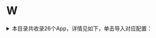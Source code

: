 # W
<details>
<summary>
本目录共收录26个App，详情见如下，单击导入对应配置：
</summary>

- [WPSOffice](https://quantumult.app/x/open-app/add-resource?remote-resource=%7B%22rewrite_remote%22%3A%20%5B%22https%3A%2F%2Fraw.githubusercontent.com%2Fzirawell%2FR-Store%2Fmain%2FRule%2FQuanX%2FAdblock%2FApp%2FW%2FWPSOffice%2Frewrite%2Fwps.conf%2C%20tag%3DWPSOffice%22%5D%7D)
- [Weico](https://quantumult.app/x/open-app/add-resource?remote-resource=%7B%22rewrite_remote%22%3A%20%5B%22https%3A%2F%2Fraw.githubusercontent.com%2Fzirawell%2FR-Store%2Fmain%2FRule%2FQuanX%2FAdblock%2FApp%2FW%2FWeico%2Frewrite%2Fweico.conf%2C%20tag%3DWeico%22%5D%7D)
- [WiFi万能钥匙](https://quantumult.app/x/open-app/add-resource?remote-resource=%7B%22rewrite_remote%22%3A%20%5B%22https%3A%2F%2Fraw.githubusercontent.com%2Fzirawell%2FR-Store%2Fmain%2FRule%2FQuanX%2FAdblock%2FApp%2FW%2FWiFi%E4%B8%87%E8%83%BD%E9%92%A5%E5%8C%99%2Frewrite%2Fwifi188.conf%2C%20tag%3DWiFi%E4%B8%87%E8%83%BD%E9%92%A5%E5%8C%99%22%5D%7D)
- [WiFi共享大师](https://quantumult.app/x/open-app/add-resource?remote-resource=%7B%22rewrite_remote%22%3A%20%5B%22https%3A%2F%2Fraw.githubusercontent.com%2Fzirawell%2FR-Store%2Fmain%2FRule%2FQuanX%2FAdblock%2FApp%2FW%2FWiFi%E5%85%B1%E4%BA%AB%E5%A4%A7%E5%B8%88%2Frewrite%2Fggsafe.conf%2C%20tag%3DWiFi%E5%85%B1%E4%BA%AB%E5%A4%A7%E5%B8%88%22%5D%7D)
- [万词王](https://quantumult.app/x/open-app/add-resource?remote-resource=%7B%22rewrite_remote%22%3A%20%5B%22https%3A%2F%2Fraw.githubusercontent.com%2Fzirawell%2FR-Store%2Fmain%2FRule%2FQuanX%2FAdblock%2FApp%2FW%2F%E4%B8%87%E8%AF%8D%E7%8E%8B%2Frewrite%2Fwanciwang.conf%2C%20tag%3D%E4%B8%87%E8%AF%8D%E7%8E%8B%22%5D%7D)
- [唯品会](https://quantumult.app/x/open-app/add-resource?remote-resource=%7B%22rewrite_remote%22%3A%20%5B%22https%3A%2F%2Fraw.githubusercontent.com%2Fzirawell%2FR-Store%2Fmain%2FRule%2FQuanX%2FAdblock%2FApp%2FW%2F%E5%94%AF%E5%93%81%E4%BC%9A%2Frewrite%2Fvipshop.conf%2C%20tag%3D%E5%94%AF%E5%93%81%E4%BC%9A%22%5D%7D)
- [威锋](https://quantumult.app/x/open-app/add-resource?remote-resource=%7B%22rewrite_remote%22%3A%20%5B%22https%3A%2F%2Fraw.githubusercontent.com%2Fzirawell%2FR-Store%2Fmain%2FRule%2FQuanX%2FAdblock%2FApp%2FW%2F%E5%A8%81%E9%94%8B%2Frewrite%2Fwf.conf%2C%20tag%3D%E5%A8%81%E9%94%8B%22%5D%7D)
- [完美世界电竞](https://quantumult.app/x/open-app/add-resource?remote-resource=%7B%22rewrite_remote%22%3A%20%5B%22https%3A%2F%2Fraw.githubusercontent.com%2Fzirawell%2FR-Store%2Fmain%2FRule%2FQuanX%2FAdblock%2FApp%2FW%2F%E5%AE%8C%E7%BE%8E%E4%B8%96%E7%95%8C%E7%94%B5%E7%AB%9E%2Frewrite%2Fwmpvp.conf%2C%20tag%3D%E5%AE%8C%E7%BE%8E%E4%B8%96%E7%95%8C%E7%94%B5%E7%AB%9E%22%5D%7D)
- [微信](https://quantumult.app/x/open-app/add-resource?remote-resource=%7B%22filter_remote%22%3A%20%5B%22https%3A%2F%2Fraw.githubusercontent.com%2Fzirawell%2FR-Store%2Fmain%2FRule%2FQuanX%2FAdblock%2FApp%2FW%2F%E5%BE%AE%E4%BF%A1%2Ffilter%2Fwechat.list%2C%20tag%3D%E5%BE%AE%E4%BF%A1%22%5D%2C%22rewrite_remote%22%3A%20%5B%22https%3A%2F%2Fraw.githubusercontent.com%2Fzirawell%2FR-Store%2Fmain%2FRule%2FQuanX%2FAdblock%2FApp%2FW%2F%E5%BE%AE%E4%BF%A1%2Frewrite%2Fwechat.conf%2C%20tag%3D%E5%BE%AE%E4%BF%A1%22%5D%7D)
- [微博](https://quantumult.app/x/open-app/add-resource?remote-resource=%7B%22filter_remote%22%3A%20%5B%22https%3A%2F%2Fraw.githubusercontent.com%2Fzirawell%2FR-Store%2Fmain%2FRule%2FQuanX%2FAdblock%2FApp%2FW%2F%E5%BE%AE%E5%8D%9A%2Ffilter%2Fweibo.list%2C%20tag%3D%E5%BE%AE%E5%8D%9A%22%5D%2C%22rewrite_remote%22%3A%20%5B%22https%3A%2F%2Fraw.githubusercontent.com%2Fzirawell%2FR-Store%2Fmain%2FRule%2FQuanX%2FAdblock%2FApp%2FW%2F%E5%BE%AE%E5%8D%9A%2Frewrite%2Fweibo.conf%2C%20tag%3D%E5%BE%AE%E5%8D%9A%22%5D%7D)
- [微店](https://quantumult.app/x/open-app/add-resource?remote-resource=%7B%22rewrite_remote%22%3A%20%5B%22https%3A%2F%2Fraw.githubusercontent.com%2Fzirawell%2FR-Store%2Fmain%2FRule%2FQuanX%2FAdblock%2FApp%2FW%2F%E5%BE%AE%E5%BA%97%2Frewrite%2Fweidian.conf%2C%20tag%3D%E5%BE%AE%E5%BA%97%22%5D%7D)
- [我爱卡社区管家](https://quantumult.app/x/open-app/add-resource?remote-resource=%7B%22rewrite_remote%22%3A%20%5B%22https%3A%2F%2Fraw.githubusercontent.com%2Fzirawell%2FR-Store%2Fmain%2FRule%2FQuanX%2FAdblock%2FApp%2FW%2F%E6%88%91%E7%88%B1%E5%8D%A1%E7%A4%BE%E5%8C%BA%E7%AE%A1%E5%AE%B6%2Frewrite%2F51credit.conf%2C%20tag%3D%E6%88%91%E7%88%B1%E5%8D%A1%E7%A4%BE%E5%8C%BA%E7%AE%A1%E5%AE%B6%22%5D%7D)
- [挖财记账](https://quantumult.app/x/open-app/add-resource?remote-resource=%7B%22filter_remote%22%3A%20%5B%22https%3A%2F%2Fraw.githubusercontent.com%2Fzirawell%2FR-Store%2Fmain%2FRule%2FQuanX%2FAdblock%2FApp%2FW%2F%E6%8C%96%E8%B4%A2%E8%AE%B0%E8%B4%A6%2Ffilter%2Fwacai.list%2C%20tag%3D%E6%8C%96%E8%B4%A2%E8%AE%B0%E8%B4%A6%22%5D%2C%22rewrite_remote%22%3A%20%5B%22https%3A%2F%2Fraw.githubusercontent.com%2Fzirawell%2FR-Store%2Fmain%2FRule%2FQuanX%2FAdblock%2FApp%2FW%2F%E6%8C%96%E8%B4%A2%E8%AE%B0%E8%B4%A6%2Frewrite%2Fwacai.conf%2C%20tag%3D%E6%8C%96%E8%B4%A2%E8%AE%B0%E8%B4%A6%22%5D%7D)
- [无他相机](https://quantumult.app/x/open-app/add-resource?remote-resource=%7B%22rewrite_remote%22%3A%20%5B%22https%3A%2F%2Fraw.githubusercontent.com%2Fzirawell%2FR-Store%2Fmain%2FRule%2FQuanX%2FAdblock%2FApp%2FW%2F%E6%97%A0%E4%BB%96%E7%9B%B8%E6%9C%BA%2Frewrite%2Fwuta.conf%2C%20tag%3D%E6%97%A0%E4%BB%96%E7%9B%B8%E6%9C%BA%22%5D%7D)
- [无忧行](https://quantumult.app/x/open-app/add-resource?remote-resource=%7B%22rewrite_remote%22%3A%20%5B%22https%3A%2F%2Fraw.githubusercontent.com%2Fzirawell%2FR-Store%2Fmain%2FRule%2FQuanX%2FAdblock%2FApp%2FW%2F%E6%97%A0%E5%BF%A7%E8%A1%8C%2Frewrite%2Fjegotrip.conf%2C%20tag%3D%E6%97%A0%E5%BF%A7%E8%A1%8C%22%5D%7D)
- [网上国网](https://quantumult.app/x/open-app/add-resource?remote-resource=%7B%22filter_remote%22%3A%20%5B%22https%3A%2F%2Fraw.githubusercontent.com%2Fzirawell%2FR-Store%2Fmain%2FRule%2FQuanX%2FAdblock%2FApp%2FW%2F%E7%BD%91%E4%B8%8A%E5%9B%BD%E7%BD%91%2Ffilter%2Fsgcc.list%2C%20tag%3D%E7%BD%91%E4%B8%8A%E5%9B%BD%E7%BD%91%22%5D%2C%22rewrite_remote%22%3A%20%5B%22https%3A%2F%2Fraw.githubusercontent.com%2Fzirawell%2FR-Store%2Fmain%2FRule%2FQuanX%2FAdblock%2FApp%2FW%2F%E7%BD%91%E4%B8%8A%E5%9B%BD%E7%BD%91%2Frewrite%2Fsgcc.conf%2C%20tag%3D%E7%BD%91%E4%B8%8A%E5%9B%BD%E7%BD%91%22%5D%7D)
- [网易Lofter](https://quantumult.app/x/open-app/add-resource?remote-resource=%7B%22filter_remote%22%3A%20%5B%22https%3A%2F%2Fraw.githubusercontent.com%2Fzirawell%2FR-Store%2Fmain%2FRule%2FQuanX%2FAdblock%2FApp%2FW%2F%E7%BD%91%E6%98%93Lofter%2Ffilter%2Flofter.list%2C%20tag%3D%E7%BD%91%E6%98%93Lofter%22%5D%2C%22rewrite_remote%22%3A%20%5B%22https%3A%2F%2Fraw.githubusercontent.com%2Fzirawell%2FR-Store%2Fmain%2FRule%2FQuanX%2FAdblock%2FApp%2FW%2F%E7%BD%91%E6%98%93Lofter%2Frewrite%2Flofter.conf%2C%20tag%3D%E7%BD%91%E6%98%93Lofter%22%5D%7D)
- [网易严选](https://quantumult.app/x/open-app/add-resource?remote-resource=%7B%22rewrite_remote%22%3A%20%5B%22https%3A%2F%2Fraw.githubusercontent.com%2Fzirawell%2FR-Store%2Fmain%2FRule%2FQuanX%2FAdblock%2FApp%2FW%2F%E7%BD%91%E6%98%93%E4%B8%A5%E9%80%89%2Frewrite%2F163yanxuan.conf%2C%20tag%3D%E7%BD%91%E6%98%93%E4%B8%A5%E9%80%89%22%5D%7D)
- [网易云音乐](https://quantumult.app/x/open-app/add-resource?remote-resource=%7B%22filter_remote%22%3A%20%5B%22https%3A%2F%2Fraw.githubusercontent.com%2Fzirawell%2FR-Store%2Fmain%2FRule%2FQuanX%2FAdblock%2FApp%2FW%2F%E7%BD%91%E6%98%93%E4%BA%91%E9%9F%B3%E4%B9%90%2Ffilter%2F163music.list%2C%20tag%3D%E7%BD%91%E6%98%93%E4%BA%91%E9%9F%B3%E4%B9%90%22%5D%2C%22rewrite_remote%22%3A%20%5B%22https%3A%2F%2Fraw.githubusercontent.com%2Fzirawell%2FR-Store%2Fmain%2FRule%2FQuanX%2FAdblock%2FApp%2FW%2F%E7%BD%91%E6%98%93%E4%BA%91%E9%9F%B3%E4%B9%90%2Frewrite%2F163music.conf%2C%20tag%3D%E7%BD%91%E6%98%93%E4%BA%91%E9%9F%B3%E4%B9%90%22%5D%7D)
- [网易大神](https://quantumult.app/x/open-app/add-resource?remote-resource=%7B%22rewrite_remote%22%3A%20%5B%22https%3A%2F%2Fraw.githubusercontent.com%2Fzirawell%2FR-Store%2Fmain%2FRule%2FQuanX%2FAdblock%2FApp%2FW%2F%E7%BD%91%E6%98%93%E5%A4%A7%E7%A5%9E%2Frewrite%2F163god.conf%2C%20tag%3D%E7%BD%91%E6%98%93%E5%A4%A7%E7%A5%9E%22%5D%7D)
- [网易新闻](https://quantumult.app/x/open-app/add-resource?remote-resource=%7B%22rewrite_remote%22%3A%20%5B%22https%3A%2F%2Fraw.githubusercontent.com%2Fzirawell%2FR-Store%2Fmain%2FRule%2FQuanX%2FAdblock%2FApp%2FW%2F%E7%BD%91%E6%98%93%E6%96%B0%E9%97%BB%2Frewrite%2F163news.conf%2C%20tag%3D%E7%BD%91%E6%98%93%E6%96%B0%E9%97%BB%22%5D%7D)
- [网易有道词典](https://quantumult.app/x/open-app/add-resource?remote-resource=%7B%22filter_remote%22%3A%20%5B%22https%3A%2F%2Fraw.githubusercontent.com%2Fzirawell%2FR-Store%2Fmain%2FRule%2FQuanX%2FAdblock%2FApp%2FW%2F%E7%BD%91%E6%98%93%E6%9C%89%E9%81%93%E8%AF%8D%E5%85%B8%2Ffilter%2F163youdao.list%2C%20tag%3D%E7%BD%91%E6%98%93%E6%9C%89%E9%81%93%E8%AF%8D%E5%85%B8%22%5D%2C%22rewrite_remote%22%3A%20%5B%22https%3A%2F%2Fraw.githubusercontent.com%2Fzirawell%2FR-Store%2Fmain%2FRule%2FQuanX%2FAdblock%2FApp%2FW%2F%E7%BD%91%E6%98%93%E6%9C%89%E9%81%93%E8%AF%8D%E5%85%B8%2Frewrite%2F163youdao.conf%2C%20tag%3D%E7%BD%91%E6%98%93%E6%9C%89%E9%81%93%E8%AF%8D%E5%85%B8%22%5D%7D)
- [网易考拉](https://quantumult.app/x/open-app/add-resource?remote-resource=%7B%22rewrite_remote%22%3A%20%5B%22https%3A%2F%2Fraw.githubusercontent.com%2Fzirawell%2FR-Store%2Fmain%2FRule%2FQuanX%2FAdblock%2FApp%2FW%2F%E7%BD%91%E6%98%93%E8%80%83%E6%8B%89%2Frewrite%2F163kaola.conf%2C%20tag%3D%E7%BD%91%E6%98%93%E8%80%83%E6%8B%89%22%5D%7D)
- [网易蜗牛读书](https://quantumult.app/x/open-app/add-resource?remote-resource=%7B%22rewrite_remote%22%3A%20%5B%22https%3A%2F%2Fraw.githubusercontent.com%2Fzirawell%2FR-Store%2Fmain%2FRule%2FQuanX%2FAdblock%2FApp%2FW%2F%E7%BD%91%E6%98%93%E8%9C%97%E7%89%9B%E8%AF%BB%E4%B9%A6%2Frewrite%2F163woniu.conf%2C%20tag%3D%E7%BD%91%E6%98%93%E8%9C%97%E7%89%9B%E8%AF%BB%E4%B9%A6%22%5D%7D)
- [网易邮箱大师](https://quantumult.app/x/open-app/add-resource?remote-resource=%7B%22rewrite_remote%22%3A%20%5B%22https%3A%2F%2Fraw.githubusercontent.com%2Fzirawell%2FR-Store%2Fmain%2FRule%2FQuanX%2FAdblock%2FApp%2FW%2F%E7%BD%91%E6%98%93%E9%82%AE%E7%AE%B1%E5%A4%A7%E5%B8%88%2Frewrite%2F163mail.conf%2C%20tag%3D%E7%BD%91%E6%98%93%E9%82%AE%E7%AE%B1%E5%A4%A7%E5%B8%88%22%5D%7D)
- [蜗牛睡眠](https://quantumult.app/x/open-app/add-resource?remote-resource=%7B%22rewrite_remote%22%3A%20%5B%22https%3A%2F%2Fraw.githubusercontent.com%2Fzirawell%2FR-Store%2Fmain%2FRule%2FQuanX%2FAdblock%2FApp%2FW%2F%E8%9C%97%E7%89%9B%E7%9D%A1%E7%9C%A0%2Frewrite%2Fsnailsleep.conf%2C%20tag%3D%E8%9C%97%E7%89%9B%E7%9D%A1%E7%9C%A0%22%5D%7D)

</details>